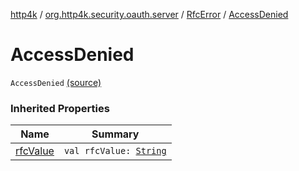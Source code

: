 [http4k](../../index.md) / [org.http4k.security.oauth.server](../index.md) / [RfcError](index.md) / [AccessDenied](./-access-denied.md)

# AccessDenied

`AccessDenied` [(source)](https://github.com/http4k/http4k/blob/master/http4k-security-oauth/src/main/kotlin/org/http4k/security/oauth/server/OAuthError.kt#L12)

### Inherited Properties

| Name | Summary |
|---|---|
| [rfcValue](rfc-value.md) | `val rfcValue: `[`String`](https://kotlinlang.org/api/latest/jvm/stdlib/kotlin/-string/index.html) |
